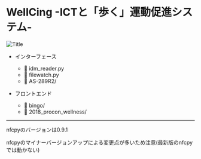 # WelICing -ICTと「歩く」運動促進システム-
![Title](https://user-images.githubusercontent.com/20313668/46795695-cb4d8600-cd85-11e8-975b-3143952f8014.jpg)

- インターフェース 
    - :page_facing_up: idm_reader.py
    - :page_facing_up: filewatch.py
    - :file_folder: AS-289R2/

- フロントエンド 
    - :file_folder: bingo/
    - :file_folder: 2018_procon_wellness/

***
nfcpyのバージョンは0.9.1

nfcpyのマイナーバージョンアップによる変更点が多いため注意(最新版のnfcpyでは動かない)
